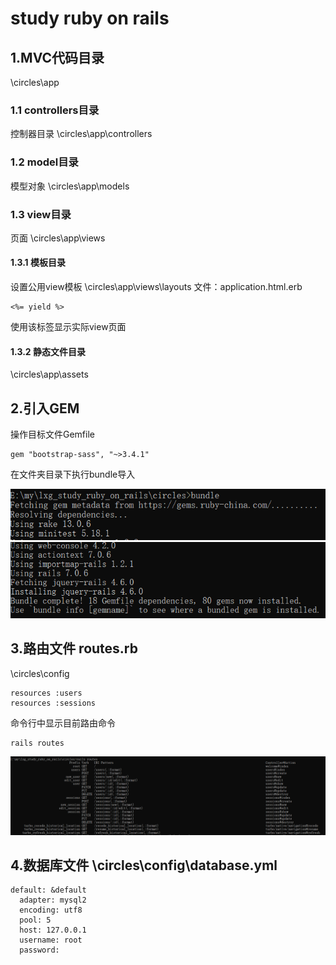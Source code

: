 # study ruby on rails
## 1.MVC代码目录
\circles\app
### 1.1 controllers目录
控制器目录
\circles\app\controllers
### 1.2 model目录
模型对象
\circles\app\models
### 1.3 view目录
页面
\circles\app\views
#### 1.3.1 模板目录
设置公用view模板
\circles\app\views\layouts
文件：application.html.erb
````
<%= yield %>
````
使用该标签显示实际view页面
#### 1.3.2 静态文件目录
\circles\app\assets

## 2.引入GEM
操作目标文件Gemfile
````
gem "bootstrap-sass", "~>3.4.1"
````
在文件夹目录下执行bundle导入

![Image](https://github.com/lxg6370592/lxg_study_ruby_on_rails/blob/main/image/bundle.png?raw=true) 
![Image](https://github.com/lxg6370592/lxg_study_ruby_on_rails/blob/main/image/bundel_end.png?raw=true) 


## 3.路由文件 routes.rb
\circles\config

````
resources :users
resources :sessions
````
命令行中显示目前路由命令
````
rails routes
````
![Image](https://github.com/lxg6370592/lxg_study_ruby_on_rails/blob/main/image/routes.png?raw=true) 
## 4.数据库文件 \circles\config\database.yml
````
default: &default
  adapter: mysql2
  encoding: utf8
  pool: 5
  host: 127.0.0.1
  username: root
  password:
````